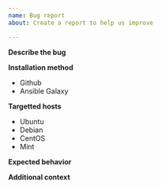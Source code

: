 ```yaml
---
name: Bug report
about: Create a report to help us improve

---
```


**Describe the bug**
<!--- A clear and concise description of what the bug is.--->

**Installation method**
<!--- Please provide the installation method of the role. --->

* Github
* Ansible Galaxy

**Targetted hosts**
<!--- Please provide the operating system. --->

* Ubuntu
* Debian
* CentOS
* Mint

**Expected behavior**
<!--- A clear and concise description of what you expected to happen. --->

**Additional context**
<!--- Add any other context about the problem here. Configuration of the role/group_vars information etc. --->
